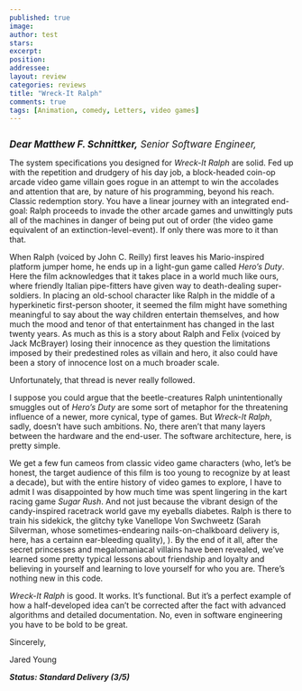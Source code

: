 ```yaml
---
published: true
image:
author: test 
stars: 
excerpt: 
position: 
addressee: 
layout: review
categories: reviews
title: "Wreck-It Ralph"
comments: true
tags: [Animation, comedy, Letters, video games]
---
```

<div><p><span class="full-image-block ssNonEditable"><span><a href="/letters/2012/11/1/wreck-it-ralph.html"><img src="http://static.squarespace.com/static/5005f6bcc4aa41161b33e89e/5329cf1fe4b07c068ebf74de/5329cf1fe4b07c068ebf76eb/1351798241091/wreck-it-ralph.jpg" alt="" /></a></span></span></p>
<p><span style="font-size:120%;"><strong><em>Dear Matthew F. Schnittker,</em></strong><em> Senior Software Engineer,&nbsp;</em></span>&nbsp;</p>
<p>The system specifications you designed for <em>Wreck-It Ralph</em> are solid. Fed up with the repetition and drudgery of his day job, a block-headed coin-op arcade video game villain goes rogue in an attempt to win the accolades and attention that are, by nature of his programming, beyond his reach. Classic redemption story. You have a linear journey with an integrated end-goal: Ralph proceeds to invade the other arcade games and unwittingly puts all of the machines in danger of being put out of order (the video game equivalent of an extinction-level-event). If only there was more to it than that.&nbsp;</p>
<p>When Ralph (voiced by John C. Reilly) first leaves his Mario-inspired platform jumper home, he ends up in a light-gun game called <em>Hero&rsquo;s Duty</em>. Here the film acknowledges that it takes place in a world much like ours, where friendly Italian pipe-fitters have given way to death-dealing super-soldiers. In placing an old-school character like Ralph in the middle of a hyperkinetic first-person shooter, it seemed the film might have something meaningful to say about the way children entertain themselves, and how much the mood and tenor of that entertainment has changed in the last twenty years. As much as this is a story about Ralph and Felix (voiced by Jack McBrayer) losing their innocence as they question the limitations imposed by their predestined roles as villain and hero, it also could have been a story of innocence lost on a much broader scale.</p>
<p>Unfortunately, that thread is never really followed.&nbsp;</p>
<p>I suppose you could argue that the beetle-creatures Ralph unintentionally smuggles out of <em>Hero&rsquo;s Duty</em> are some sort of metaphor for the threatening influence of a newer, more cynical, type of games. But <em>Wreck-It Ralph</em>, sadly, doesn&rsquo;t have such ambitions. No, there aren&rsquo;t that many layers between the hardware and the end-user. The software architecture, here, is pretty simple.&nbsp;</p>
<p>We get a few fun cameos from classic video game characters (who, let&rsquo;s be honest, the target audience of this film is too young to recognize by at least a decade), but with the entire history of video games to explore, I have to admit I was disappointed by how much time was spent lingering in the kart racing game <em>Sugar Rush</em>. And not just because the vibrant design of the candy-inspired racetrack world gave my eyeballs diabetes. Ralph is there to train his sidekick, the glitchy tyke Vanellope Von Swchweetz (Sarah Silverman, whose sometimes-endearing nails-on-chalkboard delivery is, here, has a certainn ear-bleeding quality), ). By the end of it all, after the secret princesses and megalomaniacal villains have been revealed, we&rsquo;ve learned some pretty typical lessons about friendship and loyalty and believing in yourself and learning to love yourself for who you are. There&rsquo;s nothing new in this code.&nbsp;</p>
<p><em>Wreck-It Ralph</em> is good. It works. It&rsquo;s functional. But it&rsquo;s a perfect example of how a half-developed idea<em> </em>can&rsquo;t be corrected after the fact with advanced algorithms and detailed documentation. No, even in software engineering you have to be bold to be great.&nbsp;</p>
<p>Sincerely,&nbsp;</p>
<p>Jared Young</p>
<p><strong><em>Status: Standard Delivery (3/5)</em></strong></p></div>
